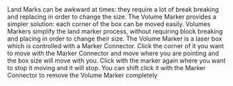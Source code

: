<chapter name="item.volume_box.name"/>
<lore>
Land Marks can be awkward at times: they require a lot of break breaking and replacing in order to change the size. The Volume Marker provides a simpler solution: each corner of the box can be moved easily.
</lore>
<no_lore>
Volumes Markers simplify the land marker process, without requiring block breaking and placing in order to change their size.
</no_lore>
<chapter name="Information"/>
The Volume Marker is a laser box which is controlled with a Marker Connector.
<recipes_usages stack="buildcraftcore:volume_box"/>
Click the corner of it you want to move with the Marker Connector and move where you are pointing and the box size will move with you.
Click with the marker again where you want to stop it moving and it will stop. You can shift click it with the Marker Connector to remove the Volume Marker completely 
